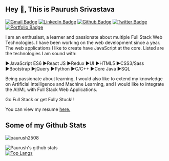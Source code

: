 ## Hey 👋, This is Paurush Srivastava
[![Gmail Badge](https://img.shields.io/badge/-paurush2508@gmail.com-c14438?style=flat&logo=Gmail&logoColor=white&link=mailto:paurush2508@gmail.com)](mailto:paurush2508@gmail.com) 
[![Linkedin Badge](https://img.shields.io/badge/-paurush2508-0072b1?style=flat&logo=Linkedin&logoColor=white&link=https://www.linkedin.com/in/paurush2508/)](https://www.linkedin.com/in/paurush2508/) [![Github Badge](https://img.shields.io/badge/-paurush2508-grey?style=flat&logo=github&logoColor=white&link=https://github.com/paurush2508/)](https://www.github.com/paurush2508/) [![Twitter Badge](https://img.shields.io/badge/-i_m_paurush-00acee?style=flat&logo=twitter&logoColor=white&link=https://twitter.com/i_m_paurush/)](https://www.twitter.com/i_m_paurush/) [![Portfolio Badge](https://img.shields.io/badge/portfolio-web-blue?style=flat&link=https://paurush2508.github.io//)](https://paurush2508.github.io//) <p align='left'>I am an enthusiast, a learner and passionate about multiple Full Stack Web Technologies. I have been working on the web development since a year. The web applications I like to create have JavaScript at the core. Listed are the technologies I am sound with:

►JavaScript ES6
►React JS
►Redux
►UI
►HTML5
►CSS3/Sass
►Bootstrap
►jQuery
►Python
►C/C++
►Core Java
►SQL

Being passionate about learning, I would also like to extend my knowledge on Artificial Intelligence and Machine Learning, and I would like to integrate the AI/ML with Full Stack Web Applications.

Go Full Stack or get Fully Stuck!! </p><p align='left'> You can view my resume <a href='https://drive.google.com/uc?export=download&id=19zHhVvUfeOoSvvyafJmjWEOGTCdI78m1 ' target=_blank><u>here</u>.</a></p>
## Some of my Github Stats
<p align=left> <img src=https://komarev.com/ghpvc/?username=paurush2508 alt=paurush2508 /> </p>

![Paurush's github stats](https://github-readme-stats.vercel.app/api?username=paurush2508&show_icons=true&theme=tokyonight) <br/>
[![Top Langs](https://github-readme-stats.vercel.app/api/top-langs/?username=paurush2508&layout=compact)](https://github.com/paurush2508/github-readme-stats)



